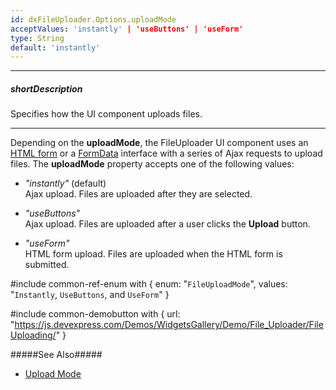 ```yaml
---
id: dxFileUploader.Options.uploadMode
acceptValues: 'instantly' | 'useButtons' | 'useForm'
type: String
default: 'instantly'
---
```

---
##### shortDescription
Specifies how the UI component uploads files.

---
Depending on the **uploadMode**, the FileUploader UI component uses an <a href="http://www.w3schools.com/html/html_forms.asp" target="_blank">HTML form</a> or a <a href="https://developer.mozilla.org/en/docs/Web/API/FormData" target="_blank">FormData</a> interface with a series of Ajax requests to upload files. The **uploadMode** property accepts one of the following values:

- *"instantly"* (default)       
Ajax upload. Files are uploaded after they are selected.

- *"useButtons"*        
Ajax upload. Files are uploaded after a user clicks the **Upload** button.

- *"useForm"*        
HTML form upload. Files are uploaded when the HTML form is submitted.

#include common-ref-enum with {
    enum: "`FileUploadMode`",
    values: "`Instantly`, `UseButtons`, and `UseForm`"
}

#include common-demobutton with {
    url: "https://js.devexpress.com/Demos/WidgetsGallery/Demo/File_Uploader/FileUploading/"
}

#####See Also#####
- [Upload Mode](/concepts/05%20UI%20Components/FileUploader/20%20Upload%20Files/05%20Client-Side%20Settings/05%20Upload%20Mode.md '/Documentation/Guide/UI_Components/FileUploader/Upload_Files/Client-Side_Settings/#Upload_Mode')